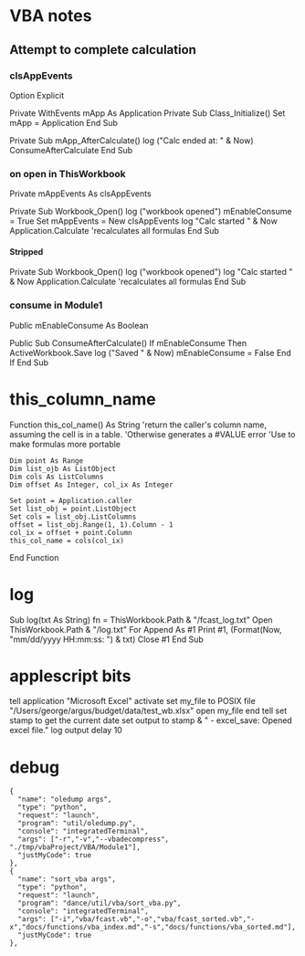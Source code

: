 # VBA notes

## Attempt to complete calculation

### clsAppEvents

Option Explicit

Private WithEvents mApp As Application
Private Sub Class_Initialize()
    Set mApp = Application
End Sub

Private Sub mApp_AfterCalculate()
    log ("Calc ended at: " & Now)
    ConsumeAfterCalculate
End Sub

### on open in ThisWorkbook

Private mAppEvents As clsAppEvents


Private Sub Workbook_Open()
    log ("workbook opened")
    mEnableConsume = True
    Set mAppEvents = New clsAppEvents
    log "Calc started " & Now
    Application.Calculate 'recalculates all formulas
 End Sub

#### Stripped



Private Sub Workbook_Open()
    log ("workbook opened")
    log "Calc started " & Now
    Application.Calculate 'recalculates all formulas
 End Sub

 ### consume in Module1

Public mEnableConsume As Boolean

Public Sub ConsumeAfterCalculate()
    If mEnableConsume Then
        ActiveWorkbook.Save
        log ("Saved " & Now)
        mEnableConsume = False
    End If
End Sub

# this_column_name

Function this_col_name() As String
'return the caller's column name, assuming the cell is in a table.
'Otherwise generates a #VALUE  error
'Use to make formulas more portable

    Dim point As Range
    Dim list_ojb As ListObject
    Dim cols As ListColumns
    Dim offset As Integer, col_ix As Integer
    
    Set point = Application.caller
    Set list_obj = point.ListObject
    Set cols = list_obj.ListColumns
    offset = list_obj.Range(1, 1).Column - 1
    col_ix = offset + point.Column
    this_col_name = cols(col_ix)
End Function

# log

Sub log(txt As String)
    fn = ThisWorkbook.Path & "/fcast_log.txt"
    Open ThisWorkbook.Path & "/log.txt" For Append As #1
    Print #1, (Format(Now, "mm/dd/yyyy HH:mm:ss: ") & txt)
    Close #1
End Sub


# applescript bits

tell application "Microsoft Excel"
	activate
	set my_file to POSIX file "/Users/george/argus/budget/data/test_wb.xlsx"
	open my_file
end tell
set stamp to get the current date
set output to stamp & " - excel_save: Opened excel file."
log output
delay 10

# debug 

    {
      "name": "oledump args",
      "type": "python",
      "request": "launch",
      "program": "util/oledump.py",
      "console": "integratedTerminal",
      "args": ["-r","-v","--vbadecompress", "./tmp/vbaProject/VBA/Module1"],
      "justMyCode": true
    },
    {
      "name": "sort_vba args",
      "type": "python",
      "request": "launch",
      "program": "dance/util/vba/sort_vba.py",
      "console": "integratedTerminal",
      "args": ["-i","vba/fcast.vb","-o","vba/fcast_sorted.vb","-x","docs/functions/vba_index.md","-s","docs/functions/vba_sorted.md"],
      "justMyCode": true
    },